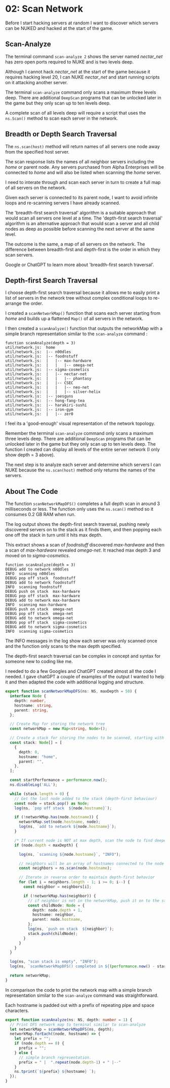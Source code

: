 # 02: Scan Network

Before I start hacking servers at random I want to discover which servers can be NUKED and hacked at the start of the game. 

## Scan-Analyze

The terminal command `scan-analyze 2` shows the server named _nectar_net_ has zero open ports required to NUKE and is two levels deep. 

Although I cannot hack _nectar_net_ at the start of the game because it requires hacking level 20, I can NUKE _nectar_net_ and start running scripts on it attacking another server.

The terminal `scan-analyze` command only scans a maximum three levels deep. There are additional `DeepScan` programs that can be unlocked later in the game but they only scan up to ten levels deep.

A complete scan of all levels deep will require a script that uses the `ns.Scan()` method to scan each server in the network.

## Breadth or Depth Search Traversal

The `ns.scan(host)` method will return names of all servers one node away from the specified host server. 

The scan response lists the names of all neighbor servers including the _home_ or parent node. Any servers purchased from Alpha Enterprises will be connected to _home_ and will also be listed when scanning the _home_ server.

I need to interate through and scan each server in turn to create a full map of all servers on the network.

Given each server is connected to its parent node, I want to avoid infinite loops and re-scanning servers I have already scanned. 

The 'breadth-first search traversal' algorithm is a suitable approach that would scan all servers one level at a time. The 'depth-first search traversal' algorithm is an alternative approach that would scan a server and all child nodes as deep as possible before scanning the next server at the same level. 

The outcome is the same, a map of all servers on the network. The difference between breadth-first and depth-first is the order in which they scan servers. 

Google or ChatGPT to learn more about 'breadth-first search traversal'.

## Depth-first Search Traversal

I choose depth-first search traversal because it allows me to easily print a list of servers in the network tree without complex conditional loops to re-arrange the order.  

I created a `scanNetworkMap()` function that scans each server starting from _home_ and builds up a flattened `Map()` of all servers in the network.


I then created a `scanAnalyze()` function that outputs the networkMap with a simple branch representation similar to the `scan-analyze` command :

```
function scanAnalyze(depth = 3)
util/network.js:  home 
util/network.js:  |-- n00dles 
util/network.js:  |-- foodnstuff 
util/network.js:  |   |-- max-hardware 
util/network.js:  |   |   |-- omega-net 
util/network.js:  |-- sigma-cosmetics 
util/network.js:  |   |-- nectar-net 
util/network.js:  |   |   |-- phantasy 
util/network.js:  |   |-- CSEC 
util/network.js:  |   |   |-- neo-net 
util/network.js:  |   |   |-- silver-helix 
util/network.js:  |-- joesguns 
util/network.js:  |-- hong-fang-tea 
util/network.js:  |-- harakiri-sushi 
util/network.js:  |-- iron-gym 
util/network.js:  |   |-- zer0 
```
I feel its a 'good-enough' visual representation of the network topology.

Remember the terminal `scan-analyze` command only scans a maximum three levels deep. There are additional `DeepScan` programs that can be unlocked later in the game but they only scan up to ten levels deep. The function I created can display all levels of the entire server network (I only show depth = 3 above). 

The next step is to analyze each server and determine which servers I can NUKE because the `ns.scan(host)` method only returns the names of the servers.

## About The Code

The function `scanNetworkMapDFS()` completes a full depth scan in around 3 milliseconds or less. The function only uses the `ns.scan()` method so it consumes 0.2 GB RAM when run. 

The log output shows the depth-first search traversal, pushing newly discovered servers on to the stack as it finds them, and then popping each one off the stack in turn until it hits max depth. 

This extract shows a scan of _foodnstuff_ discovered _max-hardware_ and then a scan of _max-hardware_ revealed _omega-net_. It reached max depth 3 and moved on to _sigma-cosmetics_.

```
function scanAnalyze(depth = 3)
DEBUG add to network n00dles
INFO  scanning n00dles
DEBUG pop off stack  foodnstuff
DEBUG add to network foodnstuff
INFO  scanning foodnstuff
DEBUG push on stack  max-hardware
DEBUG pop off stack  max-hardware
DEBUG add to network max-hardware
INFO  scanning max-hardware
DEBUG push on stack  omega-net
DEBUG pop off stack  omega-net
DEBUG add to network omega-net
DEBUG pop off stack  sigma-cosmetics
DEBUG add to network sigma-cosmetics
INFO  scanning sigma-cosmetics
```
The INFO messages in the log show each server was only scanned once and the function only scans to the max depth specified.

The depth-first search traversal can be complex in concept and syntax for someone new to coding like me. 

I needed to do a few Googles and ChatGPT created almost all the code I needed. I gave chatGPT a couple of examples of the output I wanted to help it and then adapted the code with additional logging and structure. 

``` typescript
export function scanNetworkMapDFS(ns: NS, maxDepth = 50) {
  interface Node {
    depth: number,
    hostname: string,
    parent: string,
  };

  // Create Map for storing the network tree
  const networkMap = new Map<string, Node>();

  // Create a stack for storing the nodes to be scanned, starting with the home server at depth zero
  const stack: Node[] = [
    {
      depth: 0,
      hostname: "home",
      parent: "",
    },
  ];

  const startPerformance = performance.now();
  ns.disableLog('ALL');

  while (stack.length > 0) {
    // Get the last node added to the stack (depth-first behaviour)
    const node = stack.pop() as Node;
    log(ns, `pop off stack  ${node.hostname}`);

    if (!networkMap.has(node.hostname)) {
      networkMap.set(node.hostname, node);
      log(ns, `add to network ${node.hostname}`);
    }

    /* If current node is NOT at max depth, scan the node to find deeper connections */
    if (node.depth < maxDepth) {

      log(ns, `scanning ${node.hostname}`, "INFO");

      // neighbors will be an array of hostnames connected to the node including home, parent node, and purchased servers.
      const neighbors = ns.scan(node.hostname);

      // Iterate in reverse order to maintain depth-first behavior
      for (let i = neighbors.length - 1; i >= 0; i--) {
        const neighbor = neighbors[i];

        if (!networkMap.has(neighbor)) {
          // if neighbor is not in the networkMap, push it on to the stack!
          const childNode: Node = {
            depth: node.depth + 1,
            hostname: neighbor,
            parent: node.hostname,
          };
          log(ns, `push on stack  ${neighbor}`);
          stack.push(childNode);
        }
      }
    }
  } 

  log(ns, "scan stack is empty", "INFO");
  log(ns, `scanNetworkMapDFS() completed in ${(performance.now() - startPerformance).toFixed(2)} milliseconds`, "SUCCESS");

  return networkMap;
}
```

In comparison the code to print the network map with a simple branch representation similar to the `scan-analyze` command was straightforward. 

Each hostname is padded out with a prefix of repeating pipe and space characters.

``` typescript
export function scanAnalyze(ns: NS, depth: number = 1) {
  // Print DFS network map to terminal similar to scan-analyze
  let networkMap = scanNetworkMapDFS(ns, depth);
  networkMap.forEach((node, hostname) => {
    let prefix = "";
    if (node.depth == 0) {
      prefix = "";
    } else {
      // simple branch representation. 
      prefix = " |  ".repeat(node.depth-1) + " |--"
    } 
    ns.tprint(`${prefix} ${hostname} `);
  });
}
```